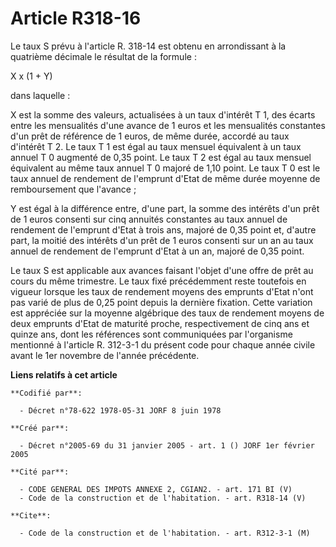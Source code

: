 # Article R318-16

Le taux S prévu à l'article R. 318-14 est obtenu en arrondissant à la quatrième décimale le résultat de la formule :

X x (1 + Y)

dans laquelle :

X est la somme des valeurs, actualisées à un taux d'intérêt T 1, des écarts entre les mensualités d'une avance de 1 euros et
les mensualités constantes d'un prêt de référence de 1 euros, de même durée, accordé au taux d'intérêt T 2. Le taux T 1 est
égal au taux mensuel équivalent à un taux annuel T 0 augmenté de 0,35 point. Le taux T 2 est égal au taux mensuel équivalent
au même taux annuel T 0 majoré de 1,10 point. Le taux T 0 est le taux annuel de rendement de l'emprunt d'Etat de même durée
moyenne de remboursement que l'avance ;

Y est égal à la différence entre, d'une part, la somme des intérêts d'un prêt de 1 euros consenti sur cinq annuités
constantes au taux annuel de rendement de l'emprunt d'Etat à trois ans, majoré de 0,35 point et, d'autre part, la moitié des
intérêts d'un prêt de 1 euros consenti sur un an au taux annuel de rendement de l'emprunt d'Etat à un an, majoré de 0,35
point.

Le taux S est applicable aux avances faisant l'objet d'une offre de prêt au cours du même trimestre. Le taux fixé
précédemment reste toutefois en vigueur lorsque les taux de rendement moyens des emprunts d'Etat n'ont pas varié de plus de
0,25 point depuis la dernière fixation. Cette variation est appréciée sur la moyenne algébrique des taux de rendement moyens
de deux emprunts d'Etat de maturité proche, respectivement de cinq ans et quinze ans, dont les références sont communiquées
par l'organisme mentionné à l'article R. 312-3-1 du présent code pour chaque année civile avant le 1er novembre de l'année
précédente.

**Liens relatifs à cet article**

	**Codifié par**:

	  - Décret n°78-622 1978-05-31 JORF 8 juin 1978

	**Créé par**:

	  - Décret n°2005-69 du 31 janvier 2005 - art. 1 () JORF 1er février 2005

	**Cité par**:

	  - CODE GENERAL DES IMPOTS ANNEXE 2, CGIAN2. - art. 171 BI (V)
	  - Code de la construction et de l'habitation. - art. R318-14 (V)

	**Cite**:

	  - Code de la construction et de l'habitation. - art. R312-3-1 (M)
